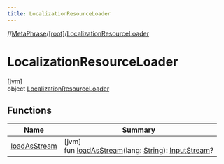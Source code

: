 ```yaml
---
title: LocalizationResourceLoader
---
```

//[MetaPhrase](../../../index.html)/[[root]](../index.html)/[LocalizationResourceLoader](index.html)



# LocalizationResourceLoader



[jvm]\
object [LocalizationResourceLoader](index.html)



## Functions


| Name | Summary |
|---|---|
| [loadAsStream](load-as-stream.html) | [jvm]<br>fun [loadAsStream](load-as-stream.html)(lang: [String](https://kotlinlang.org/api/latest/jvm/stdlib/kotlin/-string/index.html)): [InputStream](https://docs.oracle.com/javase/8/docs/api/java/io/InputStream.html)? |

